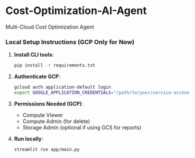 # Cost-Optimization-AI-Agent
Multi-Cloud Cost Optimization Agent

### Local Setup Instructions (GCP Only for Now)

1. **Install CLI tools**:
   ```bash
   pip install -r requirements.txt
   ```

2. **Authenticate GCP**:
   ```bash
   gcloud auth application-default login
   export GOOGLE_APPLICATION_CREDENTIALS="/path/to/your/service-account.json"
   ```

3. **Permissions Needed (GCP)**:
   - Compute Viewer
   - Compute Admin (for delete)
   - Storage Admin (optional if using GCS for reports)

4. **Run locally**:
   ```bash
   streamlit run app/main.py
   ```
